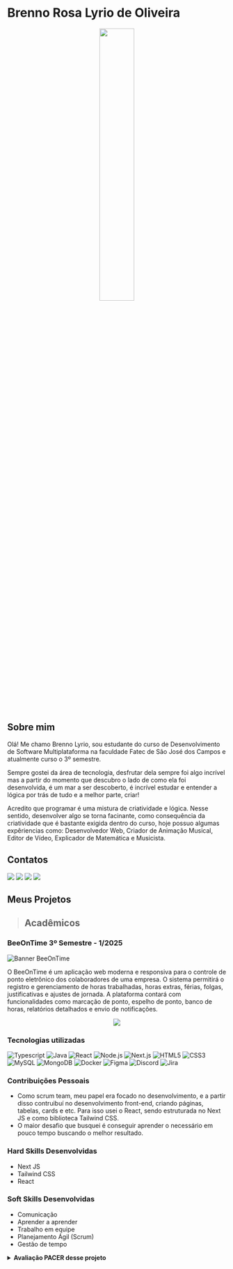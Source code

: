 # Brenno Rosa Lyrio de Oliveira

<p align="center"> <img src="https://avatars.githubusercontent.com/u/151231837?s=400&u=07be122af171997b9d41cf86c873e3bebcd8f8a8&v=4" width=40% > </p>

## Sobre mim

Olá! Me chamo Brenno Lyrio, sou estudante do curso de Desenvolvimento de Software Multiplataforma na faculdade Fatec de São José dos Campos e atualmente curso o 3º semestre.

Sempre gostei da área de tecnologia, desfrutar dela sempre foi algo incrível mas a partir do momento que descubro o lado de como ela foi desenvolvida, é um mar a ser descoberto, é incrível estudar e entender a lógica por trás de tudo e a melhor parte, criar!

Acredito que programar é uma mistura de criatividade e lógica. Nesse sentido, desenvolver algo se torna facinante, como consequência da criatividade que é bastante exigida dentro do curso, hoje possuo algumas expêriencias como: Desenvolvedor Web, Criador de Animação Musical, Editor de Vídeo, Explicador de Matemática e Musicista.

## Contatos

<p>
  <a href="https://github.com/BrennoLyrio"> <img src="https://img.shields.io/badge/GitHub-151515?style=for-the-badge&logo=github&logoColor=black&color=c0d89d"></img></a>
  <a href="mailto:brennolyrio27@gmail.com"> <img src="https://img.shields.io/badge/Instagram-151515?style=for-the-badge&logo=instagram&logoColor=black&color=c0d89d"></img></a>
  <a href="mailto:brennolyrio27@gmail.com"> <img src="https://img.shields.io/badge/Gmail-151515?style=for-the-badge&logo=gmail&logoColor=black&color=c0d89d"></img></a>
  <a href="https://www.linkedin.com/in/brennolyrio/"> <img src="https://img.shields.io/badge/LinkedIn-151515?style=for-the-badge&logo=linkedin&logoColor=black&color=c0d89d"></img></a>
</p>

## Meus Projetos

> ## Acadêmicos 
### BeeOnTime 3º Semestre - 1/2025

![Banner BeeOnTime](https://github.com/user-attachments/assets/b56e3060-73c1-40db-8302-7d63664b3882)

O BeeOnTime é um aplicação web moderna e responsiva para o controle de ponto eletrônico dos colaboradores de uma empresa. O sistema permitirá o registro e gerenciamento de horas trabalhadas, horas extras, férias, folgas, justificativas e ajustes de jornada. A plataforma contará com funcionalidades como marcação de ponto, espelho de ponto, banco de horas, relatórios detalhados e envio de notificações.

<p align="center">
  <a href="https://github.com/SkyFlyTeam/beeOnTime-documentation">
    <img src="https://img.shields.io/badge/VEJA%20O%20REPOSITÓRIO-c0d89d?style=for-the-badge" />
  </a>
</p>

### Tecnologias utilizadas

![Typescript](https://img.shields.io/badge/TypeScript-20232A?style=for-the-badge&logo=typescript&logoColor=007ACC)
![Java](https://img.shields.io/badge/Java-20232A?style=for-the-badge&logo=openjdk&logoColor=FF7800)
![React](https://img.shields.io/badge/React-20232A?style=for-the-badge&logo=react&logoColor=61DAFB)
![Node.js](https://img.shields.io/badge/Node%20js-20232A?style=for-the-badge&logo=nodedotjs&logoColor=339933)
![Next.js](https://img.shields.io/badge/Next.js-20232A?style=for-the-badge&logo=nextdotjs&logoColor=white)
![HTML5](https://img.shields.io/badge/html5-20232A?style=for-the-badge&logo=html5&logoColor=FF6347)
![CSS3](https://img.shields.io/badge/css3-20232A?style=for-the-badge&logo=css3&logoColor=4682B4)
![MySQL](https://img.shields.io/badge/mysql-20232A?style=for-the-badge&logo=mysql&logoColor=4682B4)
![MongoDB](https://img.shields.io/badge/MongoDB-20232A?style=for-the-badge&logo=mongodb&logoColor=4DB33D)
![Docker](https://img.shields.io/badge/docker-20232A?style=for-the-badge&logo=docker&logoColor=87CEEB)
![Figma](https://img.shields.io/badge/figma-20232A?style=for-the-badge&logo=figma&logoColor=800000)
![Discord](https://img.shields.io/badge/Discord-20232A?style=for-the-badge&logo=discord&logoColor=61DAFB)
![Jira](https://img.shields.io/badge/Jira-20232A?style=for-the-badge&logo=Jira&logoColor=4169E1)

### Contribuições Pessoais
- Como scrum team, meu papel era focado no desenvolvimento, e a partir disso contruibuí no desenvolvimento front-end, criando páginas, tabelas, cards e etc. Para isso usei o React, sendo estruturada no Next JS e como biblioteca Tailwind CSS.
- O maior desafio que busquei é conseguir aprender o necessário em pouco tempo buscando o melhor resultado.

### Hard Skills Desenvolvidas
- Next JS
- Tailwind CSS
- React

### Soft Skills Desenvolvidas
- Comunicação
- Aprender a aprender 
- Trabalho em equipe
- Planejamento Ágil (Scrum)
- Gestão de tempo

<details>
<summary> <b> Avaliação PACER desse projeto </b> </summary>

<tr>
      <th width="300px">Habilidade</th>
      <th width="300px">Classificação</th>
    </tr>
    <tr>
      <td>Proatividade</td>
      <td>★☆☆☆☆</td>
    </tr>
    <tr>
      <td>Autonomia</td>
      <td>★★☆☆☆</td>
    </tr>
    <tr>
      <td>Colaboração</td>
      <td>★☆☆☆☆</td>
    </tr>
    <tr>
      <td>Entrega de Resultados</td>
      <td>★★☆☆☆</td>
    </tr>
  </table>
</details>